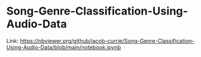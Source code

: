# Song-Genre-Classification-Using-Audio-Data

Link: https://nbviewer.org/github/jacob-currie/Song-Genre-Classification-Using-Audio-Data/blob/main/notebook.ipynb
